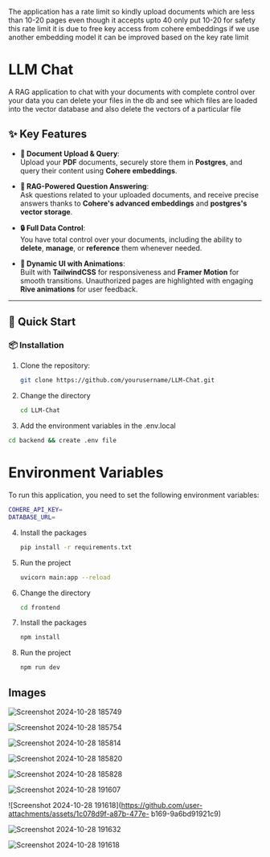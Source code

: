 The application has a rate limit so kindly upload documents which are less than 10-20 pages even though it accepts upto 40 only put 10-20 for safety this rate limit it is due to free key access from cohere embeddings if we use another embedding model it can be improved based on the key rate limit

# LLM Chat

A RAG application to chat with your documents with complete control over your data you can delete your files in the db and see which files are loaded into the vector database and also delete the vectors of a particular file

## ✨ Key Features

- **📄 Document Upload & Query**:  
   Upload your **PDF** documents, securely store them in **Postgres**, and query their content using **Cohere embeddings**.
  
- **🧠 RAG-Powered Question Answering**:  
   Ask questions related to your uploaded documents, and receive precise answers thanks to **Cohere's advanced embeddings** and **postgres's vector storage**.

- **🔒 Full Data Control**:  
   You have total control over your documents, including the ability to **delete**, **manage**, or **reference** them whenever needed.

- **🎨 Dynamic UI with Animations**:  
   Built with **TailwindCSS** for responsiveness and **Framer Motion** for smooth transitions. Unauthorized pages are highlighted with engaging **Rive animations** for user feedback.
  
---

## 🚀 Quick Start

### 📦 Installation

1. Clone the repository:
   ```bash
   git clone https://github.com/yourusername/LLM-Chat.git
   ```
2. Change the directory
   ```bash
   cd LLM-Chat
   ```
3. Add the environment variables in the .env.local
  ```bash
  cd backend && create .env file
  ```

# Environment Variables
To run this application, you need to set the following environment variables:

```bash
COHERE_API_KEY=
DATABASE_URL=
```

4. Install the packages
   ```bash
   pip install -r requirements.txt
   ```
5. Run the project
   ```bash
   uvicorn main:app --reload
   ```

6. Change the directory
   ```bash
   cd frontend
   ```
7. Install the packages
   ```bash
   npm install
   ```
9. Run the project
   ```bash
   npm run dev
   ```

## Images

![Screenshot 2024-10-28 185749](https://github.com/user-attachments/assets/9c5cc3c8-786b-4f13-9601-4c35283cc89e)

![Screenshot 2024-10-28 185754](https://github.com/user-attachments/assets/a4872ec4-cb56-45da-bde7-162b5a9cec22)

![Screenshot 2024-10-28 185814](https://github.com/user-attachments/assets/ca17beb6-9d6d-4219-90da-07504eb11b0f)

![Screenshot 2024-10-28 185820](https://github.com/user-attachments/assets/103a12dd-a949-4968-a8a3-0db1a5b271ff)

![Screenshot 2024-10-28 185828](https://github.com/user-attachments/assets/7031c90d-3c05-4722-9ca3-d828c0067048)

![Screenshot 2024-10-28 191607](https://github.com/user-attachments/assets/0ce5db5c-a21f-4780-a400-eb7edf0d8e2f)

![Screenshot 2024-10-28 191618](https://github.com/user-attachments/assets/1c078d9f-a87b-477e-
b169-9a6bd91921c9)

![Screenshot 2024-10-28 191632](https://github.com/user-attachments/assets/f6f420c2-6533-47e6-8230-30674a8332be)

![Screenshot 2024-10-28 191618](https://github.com/user-attachments/assets/f14260f2-37ae-472c-83e1-633fd6333805)
